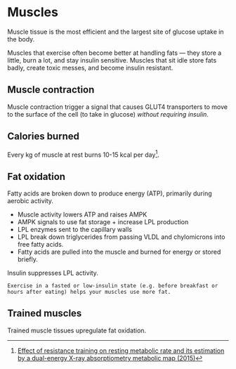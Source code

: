# Muscles

Muscle tissue is the most efficient and the largest site of glucose uptake in the body.

Muscles that exercise often become better at handling fats — they store a little, burn a lot, and stay insulin sensitive.
Muscles that sit idle store fats badly, create toxic messes, and become insulin resistant.

## Muscle contraction

Muscle contraction trigger a signal that causes GLUT4 transporters to move to the surface of the cell (to take in glucose) _without requiring insulin_.

## Calories burned

Every kg of muscle at rest burns 10-15 kcal per day[^1]. 

## Fat oxidation

Fatty acids are broken down to produce energy (ATP), primarily during aerobic activity.

* Muscle activity lowers ATP and raises AMPK
* AMPK signals to use fat storage + increase LPL production
* LPL enzymes sent to the capillary walls
* LPL break down triglycerides from passing VLDL and chylomicrons into free fatty acids.
* Fatty acids are pulled into the muscle and burned for energy or stored briefly.

Insulin suppresses LPL activity.

~~~admonish tip
Exercise in a fasted or low-insulin state (e.g. before breakfast or hours after eating) helps your muscles use more fat.
~~~

## Trained muscles

Trained muscle tissues upregulate fat oxidation.

[^1]: [Effect of resistance training on resting metabolic rate and its estimation by a dual-energy X-ray absorptiometry metabolic map (2015)](https://www.nature.com/articles/ejcn2014216?utm_source=chatgpt.com)
